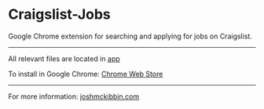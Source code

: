 Craigslist-Jobs
===============

Google Chrome extension for searching and applying for jobs on Craigslist.

---

All relevant files are located in [app](/app/) 

To install in Google Chrome: [Chrome Web Store](http://chrome.google.com/webstore/detail/ihfloajilpmkghkiknpeamadkcnljjek)

---

For more information: [joshmckibbin.com](http://craigslistjobs.joshmckibbin.com)